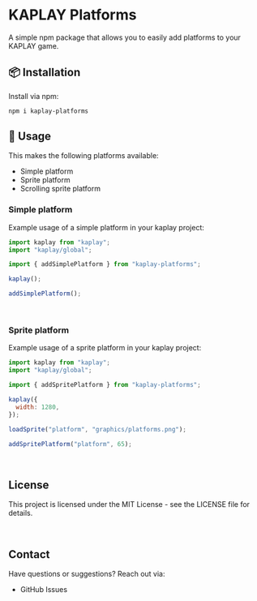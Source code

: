 # KAPLAY Platforms

A simple npm package that allows you to easily add platforms to your KAPLAY game.

## 📦 Installation

Install via npm:

```bash
npm i kaplay-platforms
```

## 🚀 Usage

This makes the following platforms available:

- Simple platform
- Sprite platform
- Scrolling sprite platform

### Simple platform

Example usage of a simple platform in your kaplay project:

```javascript
import kaplay from "kaplay";
import "kaplay/global";

import { addSimplePlatform } from "kaplay-platforms";

kaplay();

addSimplePlatform();
```

<br>

### Sprite platform

Example usage of a sprite platform in your kaplay project:

```javascript
import kaplay from "kaplay";
import "kaplay/global";

import { addSpritePlatform } from "kaplay-platforms";

kaplay({
  width: 1280,
});

loadSprite("platform", "graphics/platforms.png");

addSpritePlatform("platform", 65);
```

<br>

## License

This project is licensed under the MIT License - see the LICENSE file for details.

<br>

## Contact

Have questions or suggestions? Reach out via:

- GitHub Issues
